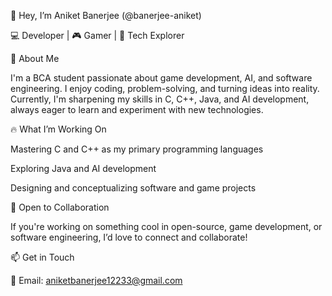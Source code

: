 👋 Hey, I’m Aniket Banerjee (@banerjee-aniket)

💻 Developer | 🎮 Gamer | 🚀 Tech Explorer

🚀 About Me

I'm a BCA student passionate about game development, AI, and software engineering. I enjoy coding, problem-solving, and turning ideas into reality. Currently, I'm sharpening my skills in C, C++, Java, and AI development, always eager to learn and experiment with new technologies.

🔥 What I’m Working On

Mastering C and C++ as my primary programming languages

Exploring Java and AI development

Designing and conceptualizing software and game projects


🤝 Open to Collaboration

If you're working on something cool in open-source, game development, or software engineering, I’d love to connect and collaborate!

📫 Get in Touch

📧 Email: aniketbanerjee12233@gmail.com
